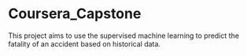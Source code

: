 # Coursera_Capstone
This project aims to use the supervised machine learning to predict the fatality of an accident based on historical data.
